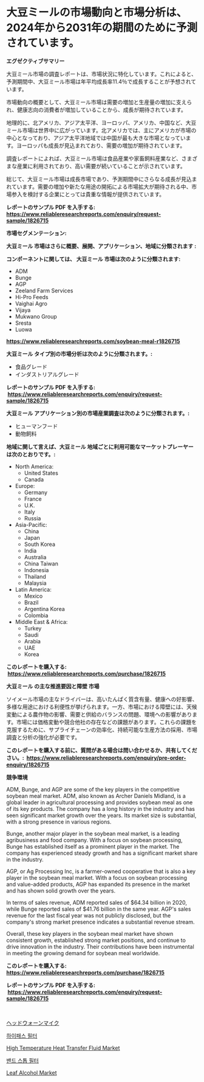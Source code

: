 <p><h1>大豆ミールの市場動向と市場分析は、2024年から2031年の期間のために予測されています。</h1></p><p><strong>エグゼクティブサマリー</strong></p>
<p><p>大豆ミール市場の調査レポートは、市場状況に特化しています。これによると、予測期間中、大豆ミール市場は年平均成長率11.4％で成長することが予想されています。</p><p>市場動向の概要として、大豆ミール市場は需要の増加と生産量の増加に支えられ、健康志向の消費者が増加していることから、成長が期待されています。</p><p>地理的に、北アメリカ、アジア太平洋、ヨーロッパ、アメリカ、中国など、大豆ミール市場は世界中に広がっています。北アメリカでは、主にアメリカが市場の中心となっており、アジア太平洋地域では中国が最も大きな市場となっています。ヨーロッパも成長が見込まれており、需要の増加が期待されています。</p><p>調査レポートによれば、大豆ミール市場は食品産業や家畜飼料産業など、さまざまな産業に利用されており、高い需要が続いていることが示されています。</p><p>総じて、大豆ミール市場は成長市場であり、予測期間中にさらなる成長が見込まれています。需要の増加や新たな用途の開拓による市場拡大が期待される中、市場参入を検討する企業にとっては貴重な情報が提供されています。</p></p>
<p><strong>レポートのサンプル PDF を入手する: <a href="https://www.reliableresearchreports.com/enquiry/request-sample/1826715">https://www.reliableresearchreports.com/enquiry/request-sample/1826715</a></strong></p>
<p><strong>市場セグメンテーション:</strong></p>
<p><strong> 大豆ミール 市場はさらに概要、展開、アプリケーション、地域に分類されます :</strong></p>
<p><strong>コンポーネントに関しては、 大豆ミール 市場は次のように分類されます: &nbsp;</strong></p>
<p><ul><li>ADM</li><li>Bunge</li><li>AGP</li><li>Zeeland Farm Services</li><li>Hi-Pro Feeds</li><li>Vaighai Agro</li><li>Vijaya</li><li>Mukwano Group</li><li>Sresta</li><li>Luowa</li></ul></p>
<p><strong><a href="https://www.reliableresearchreports.com/soybean-meal-r1826715">https://www.reliableresearchreports.com/soybean-meal-r1826715</a></strong></p>
<p><strong> 大豆ミール タイプ別の市場分析は次のように分類されます。:</strong></p>
<p><ul><li>食品グレード</li><li>インダストリアルグレード</li></ul></p>
<p><strong>レポートのサンプル PDF を入手する: &nbsp;<a href="https://www.reliableresearchreports.com/enquiry/request-sample/1826715">https://www.reliableresearchreports.com/enquiry/request-sample/1826715</a></strong></p>
<p><strong> 大豆ミール アプリケーション別の市場産業調査は次のように分類されます。:</strong></p>
<p><ul><li>ヒューマンフード</li><li>動物飼料</li></ul></p>
<p><strong>地域に関して言えば、大豆ミール 地域ごとに利用可能なマーケットプレーヤーは次のとおりです。:</strong></p>
<p><ul>
    <li>
        North America:
        <ul>
            <li>United States</li>
            <li>Canada</li>
        </ul>
    </li>
    <li>
        Europe:
        <ul>
            <li>Germany</li>
            <li>France</li>
            <li>U.K.</li>
            <li>Italy</li>
            <li>Russia</li>
        </ul>
    </li>
    <li>
        Asia-Pacific:
        <ul>
            <li>China</li>
            <li>Japan</li>
            <li>South Korea</li>
            <li>India</li>
            <li>Australia</li>
            <li>China Taiwan</li>
            <li>Indonesia</li>
            <li>Thailand</li>
            <li>Malaysia</li>
        </ul>
    </li>
    <li>
        Latin America:
        <ul>
            <li>Mexico</li>
            <li>Brazil</li>
            <li>Argentina Korea</li>
            <li>Colombia</li>
        </ul>
    </li>
    <li>
        Middle East & Africa:
        <ul>
            <li>Turkey</li>
            <li>Saudi</li>
            <li>Arabia</li>
            <li>UAE</li>
            <li>Korea</li>
        </ul>
    </li>
    </ul></p>
<p><strong>このレポートを購入する: &nbsp;<a href="https://www.reliableresearchreports.com/purchase/1826715">https://www.reliableresearchreports.com/purchase/1826715</a></strong></p>
<p><strong>大豆ミール の主な推進要因と障壁 市場</strong></p>
<p><p>ソイメール市場の主なドライバーは、高いたんぱく質含有量、健康への好影響、多様な用途における利便性が挙げられます。一方、市場における障壁には、天候変動による農作物の影響、需要と供給のバランスの問題、環境への影響があります。市場には価格変動や競合他社の存在などの課題があります。これらの課題を克服するために、サプライチェーンの効率化、持続可能な生産方法の採用、市場調査と分析の強化が必要です。</p></p>
<p><strong>このレポートを購入する前に、質問がある場合は問い合わせるか、共有してください。:&nbsp; <a href="https://www.reliableresearchreports.com/enquiry/pre-order-enquiry/1826715">https://www.reliableresearchreports.com/enquiry/pre-order-enquiry/1826715</a></strong></p>
<p><strong>競争環境</strong></p>
<p><p>ADM, Bunge, and AGP are some of the key players in the competitive soybean meal market. ADM, also known as Archer Daniels Midland, is a global leader in agricultural processing and provides soybean meal as one of its key products. The company has a long history in the industry and has seen significant market growth over the years. Its market size is substantial, with a strong presence in various regions.</p><p>Bunge, another major player in the soybean meal market, is a leading agribusiness and food company. With a focus on soybean processing, Bunge has established itself as a prominent player in the market. The company has experienced steady growth and has a significant market share in the industry.</p><p>AGP, or Ag Processing Inc, is a farmer-owned cooperative that is also a key player in the soybean meal market. With a focus on soybean processing and value-added products, AGP has expanded its presence in the market and has shown solid growth over the years.</p><p>In terms of sales revenue, ADM reported sales of $64.34 billion in 2020, while Bunge reported sales of $41.76 billion in the same year. AGP's sales revenue for the last fiscal year was not publicly disclosed, but the company's strong market presence indicates a substantial revenue stream.</p><p>Overall, these key players in the soybean meal market have shown consistent growth, established strong market positions, and continue to drive innovation in the industry. Their contributions have been instrumental in meeting the growing demand for soybean meal worldwide.</p></p>
<p><strong>このレポートを購入する: &nbsp; <a href="https://www.reliableresearchreports.com/purchase/1826715">https://www.reliableresearchreports.com/purchase/1826715</a></strong></p>
<p><strong>レポートのサンプル PDF を入手する: &nbsp;<a href="https://www.reliableresearchreports.com/enquiry/request-sample/1826715">https://www.reliableresearchreports.com/enquiry/request-sample/1826715</a></strong><strong></strong></p>
<p>&nbsp;</p>
<p><p><a href="https://github.com/AriMuller2009/Market-Research-Report-List-1/blob/main/716483632240.md">ヘッドウォーンマイク</a></p><p><a href="https://github.com/JeromeRtyau89966/Market-Research-Report-List-1/blob/main/399596634566.md">하이패스 필터</a></p><p><a href="https://www.linkedin.com/pulse/high-temperature-heat-transfer-fluid-market-size-furnishes-b8phc?trackingId=8uu8Rh%2FjGBXglk7k0doZhw%3D%3D">High Temperature Heat Transfer Fluid Market</a></p><p><a href="https://github.com/TimmyMann6767/Market-Research-Report-List-1/blob/main/934626534565.md">밴드 스톱 필터</a></p><p><a href="https://www.linkedin.com/pulse/leaf-alcohol-market-furnish-information-size-share-dynamics-projections-r2ayf?trackingId=CYsjIf%2BdcifX6JjgNf%2FdDg%3D%3D">Leaf Alcohol Market</a></p></p>